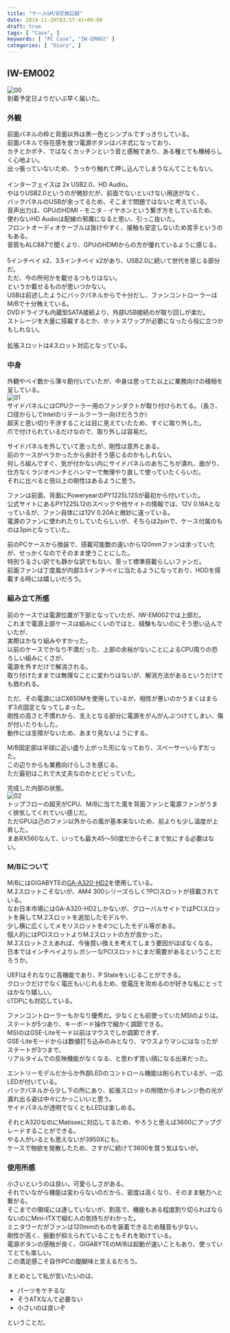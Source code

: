 ```yaml
---
title: "ケース&M/B交換記録"
date: 2019-11-26T03:57:41+09:00
draft: true
tags: [ "Case", ]
keywords: [ "PC Case", "IW-EM002" ]
categories: [ "Diary", ]
---
```


## IW-EM002

![00](/image/2019/11/25/change-case-mb_00.webp)  
到着予定日よりだいぶ早く届いた。  

### 外観
前面パネルの枠と背面以外は黒一色とシンプルですっきりしている。  
前面パネルで存在感を放つ電源ボタンはバネ式になっており、  
カチとかポチ、ではなくカッチンという音と感触であり、ある種とても機械らしく心地よい。  
出っ張っていないため、うっかり触れて押し込んでしまうなんてこともない。  
<br>
インターフェイスは 2x USB2.0、HD Audio。  
やはりUSB2.0というのが微妙だが、前面でないといけない用途がなく、  
バックパネルのUSBが余ってるため、そこまで問題ではないと考えている。  
音声出力は、GPUのHDMI - モニタ - イヤホンという繋ぎ方をしているため、  
使わないHD Audioは配線の邪魔になると思い、引っこ抜いた。  
フロントオーディオケーブルは抜けやすく、接触も安定しないため苦手というのもある。  
音質もALC887で聞くより、GPUのHDMIからの方が優れているように感じる。  
<br>
5インチベイ x2、3.5インチベイ x2があり、USB2.0に続いて世代を感じる部分だ。  
ただ、今の所何かを載せるつもりはない。  
というか載せるものが思いつかない。  
USBは前述したようにバックパネルからで十分だし、ファンコントローラーはM/Bで十分賄えている。  
DVDドライブも内蔵型SATA接続より、外部USB接続のが取り回しが楽だ。  
ストレージを大量に搭載するとか、ホットスワップが必要になったら役に立つかもしれない。  
<br>
拡張スロットは4スロット対応となっている。  

### 中身
外観やベイ数から薄々勘付いていたが、中身は思ってた以上に業務向けの様相を呈している。  
![01](/image/2019/11/25/change-case-mb_01.webp)  
サイドパネルにはCPUクーラー用のファンダクトが取り付けられてる。（長さ、口径からしてIntelのリテールクーラー向けだろうか）  
超天と思い切り干渉することは目に見えていたため、すぐに取り外した。  
爪で付けられているだけなので、取り外しは容易だ。  

サイドパネルを外していて思ったが、剛性は意外とある。  
前のケースがペラかったから余計そう感じるのかもしれない。  
何しろ組んですぐ、気が付かない内にサイドパネルのあちこちが潰れ、曲がり、  
仕方なくラジオペンチとハンマーで無理やり直して使っていたくらいだ。  
それに比べると倍以上の剛性はあるように思う。  

ファンは前面、背面にPoweryearのPY1225L12Sが最初から付いていた。  
公式サイトにあるPY1225L12のスペックや他サイトの情報では、12V 0.18Aとなっているが、ファン自体には12V 0.20Aと微妙に違っている。  
電源のファンに使われたりしていたらしいが、そちらは2pinで、ケース付属のものは3pinとなっていた。  

前のPCケースから換装で、搭載可能数の違いから120mmファンは余っていたが、せっかくなのでそのまま使うことにした。  
特別うるさい訳でも静かな訳でもない、至って標準搭載らしいファンだ。  
前面ファンは丁度風が内部3.5インチベイに当たるようになっており、HDDを搭載する時には嬉しいだろう。  

### 組み立て所感
前のケースでは電源位置が下部となっていたが、IW-EM002では上部だ。  
これまで電源上部ケースは組みにくいのではと、経験もないのにそう思い込んでいたが、  
実際はかなり組みやすかった。  
以前のケースでかなり不満だった、上部の余裕がないことによるCPU周りの恐ろしい組みにくさが、  
電源を外すだけで解消される。  
取り付けたままでは無理なことに変わりはないが、解消方法があるというだけでも救われる。  

ただ、その電源にはCX650Mを使用しているが、相性が悪いのかうまくはまらず3点固定となってしまった。  
剛性の高さと不慣れから、支えとなる部分に電源をがんがんぶつけてしまい、傷が付いたりもした。  
動作には支障がないため、あまり見ないようにする。  

M/B固定部は半球に近い盛り上がった形になっており、スペーサーいらずだった。  
この辺りからも業務向けらしさを感じる。  
ただ最初はこれで大丈夫なのかとビビっていた。  

完成した内部の状態。  
![02](/image/2019/11/25/change-case-mb_02.webp)  
トップフローの超天がCPU、M/Bに当てた風を背面ファンと電源ファンがうまく排気してくれていい感じだ。  
ただGPUは己のファン以外からの風が基本来ないため、前よりも少し温度が上昇した。  
まあRX560なんて、いっても最大45〜50度だからそこまで気にする必要はない。  

### M/Bについて
M/BにはGIGABYTEの[GA-A320-HD2](https://www.gigabyte.com/Motherboard/GA-A320M-HD2-rev-10#kf)を使用している。  
M.2スロットこそないが、AM4 300シリーズらしく?PCIスロットが搭載されている。  
なお日本市場にはGA-A320-HD2しかないが、グローバルサイトではPCIスロットを廃してM.2スロットを追加したモデルや、  
少し横に広くしてメモリスロットを4つにしたモデル等がある。  
個人的にはPCIスロットよりM.2スロットの方が良かった。  
M.2スロットさえあれば、今後買い換えを考えてしまう要因がほぼなくなる。  
日本ではインチベイよりレガシーなPCIスロットにまだ需要があるということだろうか。  

UEFIはそれなりに高機能であり、P Stateをいじることができる。  
クロックだけでなく電圧もいじれるため、低電圧を攻めるのが好きな私にとってはかなり嬉しい。  
cTDPにも対応している。  

ファンコントローラーもかなり優秀だ。少なくとも前使っていたMSIのよりは。  
ステートが5つあり、キーボード操作で細かく調節できる。  
MSIのはGSE-Liteモード以前はマウスでしか調節できず、  
GSE-Liteモードからは数値打ち込みのみとなり、マウスよりマシにはなったがステートが3つまで、  
リアルタイムでの反映機能がなくなる、と思わず苦い顔になる出来だった。  

エントリーモデルだからか外部LEDのコントロール機能は削られているが、一応LEDが付いている。  
バックパネルから少し下の所にあり、拡張スロットの隙間からオレンジ色の光が漏れ出る姿は中々にかっこいいと思う。  
サイドパネルが透明でなくともLEDは楽しめる。  

それとA320なのにMatisseに対応してるため、やろうと思えば3600にアップグレードすることができる。  
やる人がいるとも思えないが3950Xにも。  
ケースで物欲を発散したため、さすがに続けて3600を買う気はないが。  

### 使用所感
小さいというのは良い。可愛らしさがある。  
それでいながら機能は変わらないのだから、密度は高くなり、そのまま魅力へと繋がる。  
そこまでの領域には達していないが、割高で、機能もある程度割り切らればならないのにMini-ITXで組む人の気持ちがわかった。  
ミニタワーだがファンは120mmのものを装着できるため騒音も少ない。  
剛性が高く、振動が抑えられていることもそれを助けている。  
電源ボタンの感触が良く、GIGABYTEのM/Bは起動が速いこともあり、使っていてとても楽しい。  
この満足感こそ自作PCの醍醐味と言えるだろう。  

まとめとして私が言いたいのは、

 * パーツをケチるな
 * そうATXなんて必要ない
 * 小さいのは良いぞ

ということだ。  

